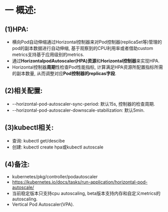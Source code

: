 # 一 概述:
## (1)HPA:
- 横向Pod自动伸缩通过Horizontal控制器来对Pod控制器(replicaSet等)管理的pod的副本数据进行自动伸缩, 基于观察到的CPU利用率或者借助custom metrics支持基于应用级别的metrics.
- 通过**HorizontalpodAutoscaler(HPA)资源**和**Horizontal控制器**来实现HPA.
- Horizontal控制器**周期**性检查Pod性能指标, 计算满足HPA资源所配置指标所需的副本数量, 从而调整对应**Pod控制器的replicas字段**.

## (2)相关配置:
- --horizontal-pod-autoscaler-sync-period: 默认15s, 控制器的检查周期.
- --horizontal-pod-autoscaler-downscale-stabilization: 默认5min.

## (3)kubectl相关:
- 查询: kubectl get/descibe
- 创建: kubectl create hpa或kubectl autoscale

## (4)备注:
- kubernetes/pkg/controller/podautoscaler
- https://kubernetes.io/docs/tasks/run-application/horizontal-pod-autoscale/
- 当前稳定版本只支持cpu autoscaling, beta版本支持内存和自定义metrics的autoscaling.
- Vertical Pod Autoscaler(VPA).

